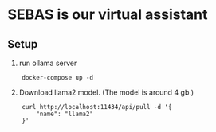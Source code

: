 # SEBAS is our virtual assistant

## Setup

1. run ollama server 
```
    docker-compose up -d
```

2. Download llama2 model. (The model is around 4 gb.)
```
    curl http://localhost:11434/api/pull -d '{
        "name": "llama2"
    }'
```

